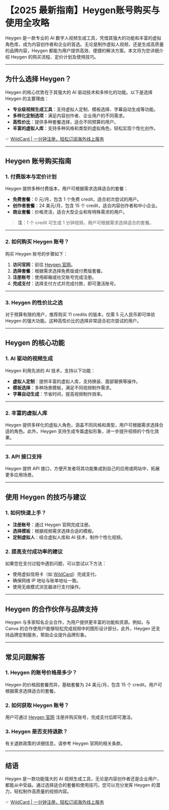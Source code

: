 # 【2025 最新指南】Heygen账号购买与使用全攻略

Heygen 是一款专业的 AI 数字人视频生成工具，凭借其强大的功能和丰富的虚拟角色库，成为内容创作者和企业的首选。无论是制作虚拟人视频，还是生成高质量的品牌内容，Heygen 都能为用户提供高效、便捷的解决方案。本文将为您详细介绍 Heygen 的购买流程、定价计划及使用技巧。

---

## 为什么选择 Heygen？

Heygen 的核心优势在于其强大的 AI 驱动技术和多样化的功能。以下是选择 Heygen 的主要理由：

- **专业级视频生成工具**：支持虚拟人定制、模板选择、字幕自动生成等功能。  
- **多样化定制选项**：满足内容创作者、企业用户的不同需求。  
- **高性价比**：提供多种套餐选择，适合不同预算的用户。  
- **丰富的虚拟人库**：支持多种风格和类型的虚拟角色，轻松实现个性化创作。

☞ [WildCard | 一分钟注册，轻松订阅海外线上服务](https://bit.ly/bewildcard)

---

## Heygen 账号购买指南

### 1. 付费版本与定价计划

Heygen 提供多种付费版本，用户可根据需求选择适合的套餐：

- **免费套餐**：0 元/月，包含 1 个免费 credit，适合初次尝试的用户。  
- **创作者套餐**：24 美元/月，包含 15 个 credit，适合内容创作者和中小企业。  
- **商业套餐**：价格灵活，适合大型企业和有特殊需求的用户。  

> **注**：1 个 credit 可生成 1 分钟视频，用户可根据需求选择适合的套餐。

---

### 2. 如何购买 Heygen 账号？

购买 Heygen 账号的步骤如下：

1. **访问官网**：前往 [Heygen 官网](https://www.heygen.com/)。  
2. **选择套餐**：根据需求选择免费版或付费版套餐。  
3. **注册账号**：使用邮箱或社交账号完成注册。  
4. **完成支付**：选择支付方式并完成付款，即可激活账号。  

---

### 3. Heygen 的性价比之选

对于预算有限的用户，推荐购买 11 credits 的版本，仅需 5 元人民币即可体验 Heygen 的强大功能。这种高性价比的选择非常适合初次尝试的用户。

---

## Heygen 的核心功能

### 1. AI 驱动的视频生成

Heygen 利用先进的 AI 技术，支持以下功能：

- **虚拟人定制**：提供丰富的虚拟人库，支持换装、面部替换等操作。  
- **模板选择**：多种场景模板，满足不同视频制作需求。  
- **字幕自动生成**：节省时间，提高视频制作效率。  

---

### 2. 丰富的虚拟人库

Heygen 提供多样化的虚拟人角色，涵盖不同风格和类型，用户可根据需求选择合适的角色。此外，Heygen 支持生成专属虚拟形象，进一步提升视频的个性化效果。

---

### 3. API 接口支持

Heygen 提供 API 接口，方便开发者将其功能集成到自己的应用或网站中，拓展更多应用场景。

---

## 使用 Heygen 的技巧与建议

### 1. 如何快速上手？

- **注册账号**：通过 Heygen 官网完成注册。  
- **选择模板**：根据视频需求选择合适的模板。  
- **定制虚拟人**：结合虚拟人库和 AI 技术，制作个性化视频。  

### 2. 提高支付成功率的建议

如果您在支付过程中遇到问题，可以尝试以下方法：

- 使用虚拟信用卡（如 [WildCard](https://bit.ly/bewildcard)）完成支付。  
- 确保网络 IP 地址与账单地址一致。  
- 使用无痕模式浏览器进行支付操作。

---

## Heygen 的合作伙伴与品牌支持

Heygen 与多家知名企业合作，为用户提供更丰富的功能和资源。例如，与 Canva 的合作使用户能够轻松完成视频中的图形设计部分。此外，Heygen 还支持品牌定制服务，帮助企业提升品牌形象。

---

## 常见问题解答

### 1. Heygen 的账号价格是多少？

Heygen 的价格因套餐而异，基础套餐为 24 美元/月，包含 15 个 credit。用户可根据需求选择适合的套餐。

### 2. 如何获取 Heygen 账号？

用户可通过 [Heygen 官网](https://www.heygen.com/) 注册并购买账号，完成支付后即可激活。

### 3. Heygen 是否支持退款？

有关退款政策的详细信息，请参考 Heygen 官网的相关条款。

---

## 结语

Heygen 是一款功能强大的 AI 视频生成工具，无论是内容创作者还是企业用户，都能从中受益。通过选择适合的套餐和使用技巧，您可以充分发挥 Heygen 的潜力，轻松制作高质量的视频内容。

☞ [WildCard | 一分钟注册，轻松订阅海外线上服务](https://bit.ly/bewildcard)
